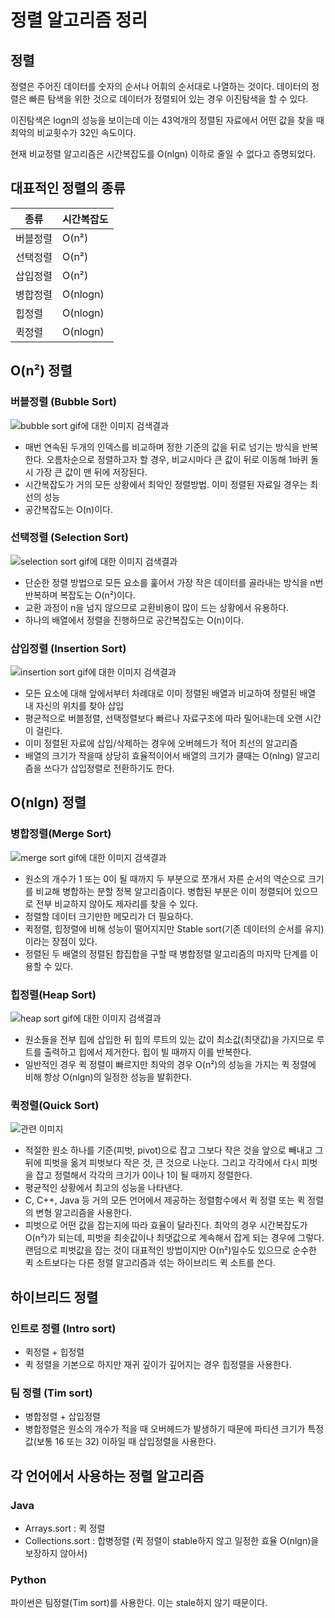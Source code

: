 # 정렬 알고리즘 정리

## 정렬
정렬은 주어진 데이터를 숫자의 순서나 어휘의 순서대로 나열하는 것이다. 데이터의 정렬은 빠른 탐색을 위한 것으로 데이터가 정렬되어 있는 경우 이진탐색을 할 수 있다.

이진탐색은 logn의 성능을 보이는데 이는 43억개의 정렬된 자료에서 어떤 값을 찾을 때 최악의 비교횟수가 32인 속도이다.

현재 비교정렬 알고리즘은 시간복잡도를 O(nlgn) 이하로 줄일 수 없다고 증명되었다.

## 대표적인 정렬의 종류
|종류|시간복잡도|
|--|--|
|버블정렬|O(n²)|
|선택정렬|O(n²)|
|삽입정렬|O(n²)|
|병합정렬|O(nlogn)|
|힙정렬|O(nlogn)|
|퀵정렬|O(nlogn)|

## O(n²) 정렬

### 버블정렬 (Bubble Sort)
 ![bubble sort gif에 대한 이미지 검색결과](https://upload.wikimedia.org/wikipedia/commons/0/06/Bubble-sort.gif)
-	매번 연속된 두개의 인덱스를 비교하며 정한 기준의 값을 뒤로 넘기는 방식을 반복한다. 오름차순으로 정렬하고자 할 경우, 비교시마다 큰 값이 뒤로 이동해 1바퀴 돌 시 가장 큰 값이 맨 뒤에 저장된다.
-	시간복잡도가 거의 모든 상황에서 최악인 정렬방법. 이미 정렬된 자료일 경우는 최선의 성능
-	공간복잡도는 O(n)이다.

 ### 선택정렬 (Selection Sort)
![selection sort gif에 대한 이미지 검색결과](https://hudi.kr/wp-content/uploads/2018/02/selectionsort.gif)
- 단순한 정렬 방법으로 모든 요소를 훑어서 가장 작은 데이터를 골라내는 방식을 n번 반복하며 복잡도는 O(n²)이다.
- 교환 과정이 n을 넘지 않으므로 교환비용이 많이 드는 상황에서 유용하다.
- 하나의 배열에서 정렬을 진행하므로 공간복잡도는 O(n)이다.

### 삽입정렬 (Insertion Sort)
 ![insertion sort gif에 대한 이미지 검색결과](https://upload.wikimedia.org/wikipedia/commons/9/9c/Insertion-sort-example.gif)
 -	모든 요소에 대해 앞에서부터 차례대로 이미 정렬된 배열과 비교하여 정렬된 배열 내 자신의 위치를 찾아 삽입
 -	평균적으로 버블정렬, 선택정렬보다 빠르나 자료구조에 따라 밀어내는데 오랜 시간이 걸린다.
 -	이미 정렬된 자료에 삽입/삭제하는 경우에 오버헤드가 적어 최선의 알고리즘
 -	배열의 크기가 작을때 상당히 효율적이어서 배열의 크기가 클때는 O(nlng) 알고리즘을 쓰다가 삽입정렬로 전환하기도 한다.

## O(nlgn) 정렬

 ### 병합정렬(Merge Sort)
 ![merge sort gif에 대한 이미지 검색결과](https://upload.wikimedia.org/wikipedia/commons/c/cc/Merge-sort-example-300px.gif)
-	원소의 개수가 1 또는 0이 될 때까지 두 부분으로 쪼개서 자른 순서의 역순으로 크기를 비교해 병합하는 분할 정복 알고리즘이다. 병합된 부분은 이미 정렬되어 있으므로 전부 비교하지 않아도 제자리를 찾을 수 있다.
-	정렬할 데이터 크기만한 메모리가 더 필요하다.
-	퀵정렬, 힙정렬에 비해 성능이 떨어지지만 Stable sort(기존 데이터의 순서를 유지)이라는 장점이 있다.
-	정렬된 두 배열의 정렬된 합집합을 구할 때 병합정렬 알고리즘의 마지막 단계를 이용할 수 있다.

 ### 힙정렬(Heap Sort)
![heap sort gif에 대한 이미지 검색결과](https://thumbs.gfycat.com/WarlikeChiefBeagle-max-1mb.gif)
-	원소들을 전부 힙에 삽입한 뒤 힙의 루트의 있는 값이 최소값(최댓값)을 가지므로 루트를 출력하고 힙에서 제거한다. 힙이 빌 때까지 이를 반복한다.
-	일반적인 경우 퀵 정렬이 빠르지만 최악의 경우 O(n²)의 성능을 가지는 퀵 정렬에 비해 항상 O(nlgn)의 일정한 성능을 발휘한다.

 ### 퀵정렬(Quick Sort)
![관련 이미지](https://i.gifer.com/GxWJ.gif)
- 적절한 원소 하나를 기준(피벗, pivot)으로 잡고 그보다 작은 것을 앞으로 빼내고 그 뒤에 피벗을 옮겨 피벗보다 작은 것, 큰 것으로 나눈다. 그리고 각각에서 다시 피벗을 잡고 정렬해서 각각의 크기가 0이나 1이 될 때까지 정렬한다.
- 평균적인 상황에서 최고의 성능을 나타낸다.
- C, C++, Java 등 거의 모든 언어에서 제공하는 정렬함수에서 퀵 정렬 또는 퀵 정렬의 변형 알고리즘을 사용한다.
- 피벗으로 어떤 값을 잡는지에 따라 효율이 달라진다. 최악의 경우 시간복잡도가 O(n²)가 되는데, 피벗을 최솟값이나 최댓값으로 계속해서 잡게 되는 경우에 그렇다. 랜덤으로 피벗값을 잡는 것이 대표적인 방법이지만 O(n²)일수도 있으므로 순수한 퀵 소트보다는 다른 정렬 알고리즘과 섞는 하이브리드 퀵 소트를 쓴다.

## 하이브리드 정렬

### 인트로 정렬 (Intro sort)
- 퀵정렬 + 힙정렬
- 퀵 정렬을 기본으로 하지만 재귀 깊이가 깊어지는 경우 힙정렬을 사용한다.

### 팀 정렬 (Tim sort)
- 병합정렬 + 삽입정렬
- 병합정렬은 원소의 개수가 적을 때 오버헤드가 발생하기 때문에 파티션 크기가 특정 값(보통 16 또는 32) 이하일 때 삽입정렬을 사용한다.

## 각 언어에서 사용하는 정렬 알고리즘

### Java
- Arrays.sort : 퀵 정렬
- Collections.sort : 합병정렬 (퀵 정렬이 stable하지 않고 일정한 효율 O(nlgn)을 보장하지 않아서)

### Python
파이썬은 팀정렬(Tim sort)를 사용한다. 이는 stale하지 않기 때문이다.